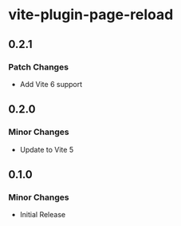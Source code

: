 # vite-plugin-page-reload

## 0.2.1

### Patch Changes

- Add Vite 6 support

## 0.2.0

### Minor Changes

- Update to Vite 5

## 0.1.0

### Minor Changes

- Initial Release
